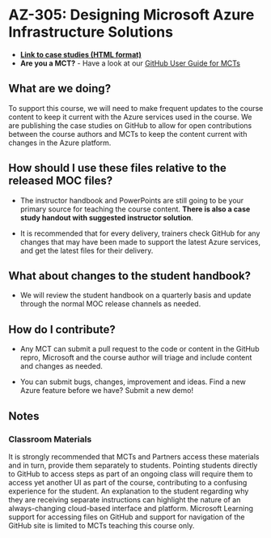 # AZ-305: Designing Microsoft Azure Infrastructure Solutions

- **[Link to case studies (HTML format)](https://microsoftlearning.github.io/AZ-305-DesigningMicrosoftAzureInfrastructureSolutions/)**
- **Are you a MCT?** - Have a look at our [GitHub User Guide for MCTs](https://microsoftlearning.github.io/MCT-User-Guide/)

## What are we doing?

To support this course, we will need to make frequent updates to the course content to keep it current with the Azure services used in the course.  We are publishing the case studies on GitHub to allow for open contributions between the course authors and MCTs to keep the content current with changes in the Azure platform.

## How should I use these files relative to the released MOC files?

- The instructor handbook and PowerPoints are still going to be your primary source for teaching the course content. **There is also a case study handout with suggested instructor solution**. 

- It is recommended that for every delivery, trainers check GitHub for any changes that may have been made to support the latest Azure services, and get the latest files for their delivery.

## What about changes to the student handbook?

- We will review the student handbook on a quarterly basis and update through the normal MOC release channels as needed.

## How do I contribute?

- Any MCT can submit a pull request to the code or content in the GitHub repro, Microsoft and the course author will triage and include content and changes as needed.

- You can submit bugs, changes, improvement and ideas.  Find a new Azure feature before we have?  Submit a new demo!

## Notes

### Classroom Materials

It is strongly recommended that MCTs and Partners access these materials and in turn, provide them separately to students.  Pointing students directly to GitHub to access steps as part of an ongoing class will require them to access yet another UI as part of the course, contributing to a confusing experience for the student. An explanation to the student regarding why they are receiving separate  instructions can highlight the nature of an always-changing cloud-based interface and platform. Microsoft Learning support for accessing files on GitHub and support for navigation of the GitHub site is limited to MCTs teaching this course only.
